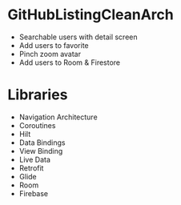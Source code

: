 # GitHubListingCleanArch

- Searchable users with detail screen
- Add users to favorite
- Pinch zoom avatar
- Add users to Room & Firestore

# Libraries

- Navigation Architecture
- Coroutines
- Hilt
- Data Bindings
- View Binding
- Live Data
- Retrofit
- Glide
- Room
- Firebase
